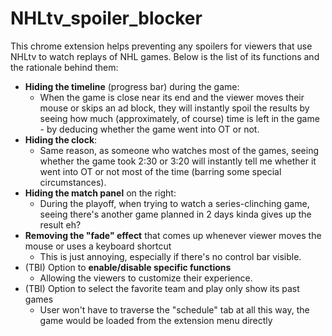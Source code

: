 # NHLtv_spoiler_blocker

This chrome extension helps preventing any spoilers for viewers that use NHLtv to watch replays of NHL games. 
Below is the list of its functions and the rationale behind them:

- **Hiding the timeline** (progress bar) during the game:
  - When the game is close near its end and the viewer moves their mouse or skips an ad block, they will instantly spoil the results by seeing how much (approximately, of course) time is left in the game - by deducing whether the game went into OT or not.
- **Hiding the clock**:
  - Same reason, as someone who watches most of the games, seeing whether the game took 2:30 or 3:20 will instantly tell me whether it went into OT or not most of the time (barring some special circumstances).
- **Hiding the match panel** on the right:
  - During the playoff, when trying to watch a series-clinching game, seeing there's another game planned in 2 days kinda gives up the result eh? 
- **Removing the "fade" effect** that comes up whenever viewer moves the mouse or uses a keyboard shortcut
  - This is just annoying, especially if there's no control bar visible.
- (TBI) Option to **enable/disable specific functions**
  - Allowing the viewers to customize their experience.
- (TBI) Option to select the favorite team and play only show its past games
  - User won't have to traverse the "schedule" tab at all this way, the game would be loaded from the extension menu directly

